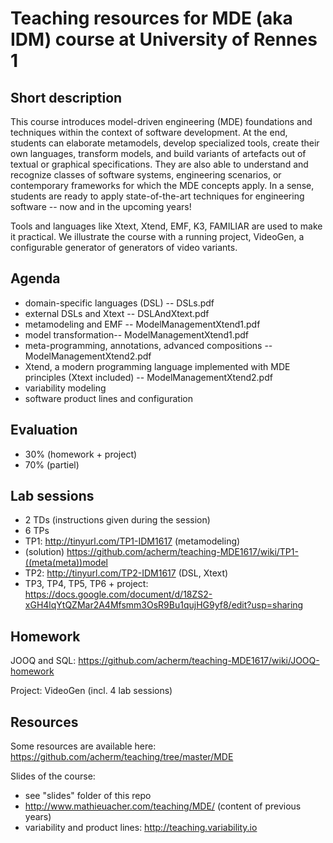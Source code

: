 # Teaching resources for MDE (aka IDM) course at University of Rennes 1

## Short description

This course introduces model-driven engineering (MDE) foundations and techniques within the context of software development. 
At the end, students can elaborate metamodels, develop specialized tools, create their own languages, transform models, and build variants of artefacts out of textual or graphical specifications. 
They are also able to understand and recognize classes of software systems, engineering scenarios, or contemporary frameworks for which the MDE concepts apply. 
In a sense, students are ready to apply state-of-the-art techniques for engineering software -- now and in the upcoming years!

Tools and languages like Xtext, Xtend, EMF, K3, FAMILIAR are used to make it practical. 
We illustrate the course with a running project, VideoGen, a configurable generator of generators of video variants.  

## Agenda 

 * domain-specific languages (DSL) -- DSLs.pdf
 * external DSLs and Xtext -- DSLAndXtext.pdf
 * metamodeling and EMF -- ModelManagementXtend1.pdf 
 * model transformation-- ModelManagementXtend1.pdf 
 * meta-programming, annotations, advanced compositions -- ModelManagementXtend2.pdf 
 * Xtend, a modern programming language implemented with MDE principles (Xtext included) -- ModelManagementXtend2.pdf
 * variability modeling 
 * software product lines and configuration 
 
## Evaluation 

 * 30% (homework + project)
 * 70% (partiel) 
 
## Lab sessions 

 * 2 TDs 
  (instructions given during the session)
 * 6 TPs
  * TP1: http://tinyurl.com/TP1-IDM1617 (metamodeling)
   * (solution) https://github.com/acherm/teaching-MDE1617/wiki/TP1-((meta(meta))model
  * TP2: http://tinyurl.com/TP2-IDM1617 (DSL, Xtext)
  * TP3, TP4, TP5, TP6 + project: https://docs.google.com/document/d/18ZS2-xGH4lqYtQZMar2A4Mfsmm3OsR9Bu1qujHG9yf8/edit?usp=sharing 
 

 
## Homework 

JOOQ and SQL:
https://github.com/acherm/teaching-MDE1617/wiki/JOOQ-homework

Project: VideoGen (incl. 4 lab sessions)

## Resources 

Some resources are available here:
https://github.com/acherm/teaching/tree/master/MDE

Slides of the course:
 * see "slides" folder of this repo
 * http://www.mathieuacher.com/teaching/MDE/ (content of previous years)
 * variability and product lines: http://teaching.variability.io

